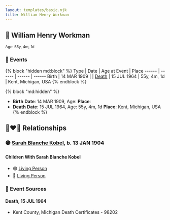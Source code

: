 ```yaml
---
layout: templates/basic.njk
title: William Henry Workman
---
```

## 🔵 William Henry Workman
<small>Age: 55y, 4m, 1d</small>


### 📆 Events

{% block "hidden md:block" %}
Type | Date | Age at Event | Place
------ | ------ | ------ | ------
Birth | 14 MAR 1909 |  |
[Death](#event-event-3) | 15 JUL 1964 | 55y, 4m, 1d | Kent, Michigan, USA
{% endblock %}

{% block "md:hidden" %}
- **Birth**
**Date**: 14 MAR 1909, Age:
**Place**:
- **[Death](#event-event-3)**
**Date**: 15 JUL 1964, Age: 55y, 4m, 1d
**Place**: Kent, Michigan, USA
{% endblock %}

## 👩‍❤️‍👨 Relationships

### 🟣 [Sarah Blanche Kobel](/people/4/40397804), b. 13 JAN 1904

#### Children With Sarah Blanche Kobel
* 🟣 [Living Person](/people/6/68599690)
* 🔵 [Living Person](/people/5/52114384)
### 📰 Event Sources

#### <a id="event-event-3"></a> Death, 15 JUL 1964
* Kent County, Michigan Death Certificates  - 98202
